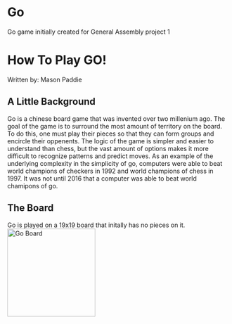 # Go
Go game initially created for General Assembly project 1

# How To Play GO!
Written by: Mason Paddie

## A Little Background
Go is a chinese board game that was invented over two millenium ago. The goal of the game is to surround the most amount of territory on the board. To do this, one must play their pieces so that they can form groups and encircle their oppenents. The logic of the game is simpler and easier to understand than chess, but the vast amount of options makes it more difficult to recognize patterns and predict moves. As an example of the underlying complexity in the simplicity of go, computers were able to beat world champions of checkers in 1992 and world champions of chess in 1997. It was not until 2016 that a computer was able to beat world chamipons of go. 

## The Board
Go is played on a 19x19 board that initally has no pieces on it. 
<img src="![goBoard](https://user-images.githubusercontent.com/92054622/180579149-c290dd98-5092-4e0e-86aa-4847dcd7c564.png)" alt="Go Board" style = "width:200px"/>

